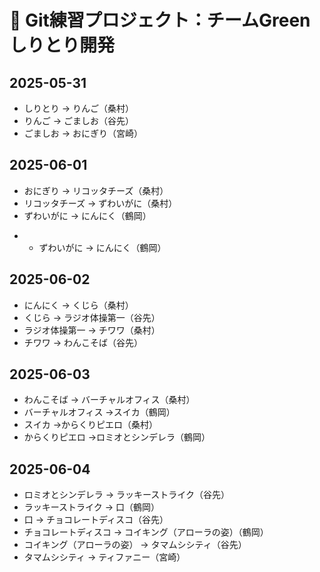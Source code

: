 # 📘 Git練習プロジェクト：チームGreenしりとり開発
## 2025-05-31

- しりとり → りんご（桑村）
- りんご → ごましお（谷先）
- ごましお → おにぎり（宮崎）

## 2025-06-01

- おにぎり → リコッタチーズ（桑村）
- リコッタチーズ → ずわいがに（桑村）
- ずわいがに → にんにく（鶴岡）
+ - ずわいがに → にんにく（鶴岡）

## 2025-06-02
- にんにく → くじら（桑村）
- くじら → ラジオ体操第一（谷先）
- ラジオ体操第一 → チワワ（桑村）
- チワワ → わんこそば（谷先）

## 2025-06-03
- わんこそば → バーチャルオフィス（桑村）
- バーチャルオフィス →スイカ（鶴岡）
- スイカ →からくりピエロ（桑村）
- からくりピエロ →ロミオとシンデレラ（鶴岡）

## 2025-06-04
- ロミオとシンデレラ → ラッキーストライク（谷先）
- ラッキーストライク → 口（鶴岡）
- 口 → チョコレートディスコ（谷先）
- チョコレートディスコ → コイキング（アローラの姿）（鶴岡）
- コイキング（アローラの姿） → タマムシシティ（谷先）
- タマムシシティ → ティファニー（宮崎）